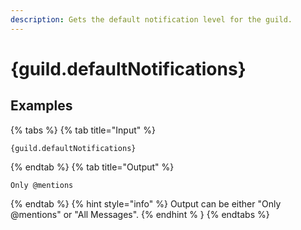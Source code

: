 ```yaml
---
description: Gets the default notification level for the guild.
---
```

# {guild.defaultNotifications}
## Examples
{% tabs %}
{% tab title="Input" %}
```text
{guild.defaultNotifications}
```
{% endtab %}
{% tab title="Output" %}
```text
Only @mentions
```
{% endtab %}
{% hint style="info" %}
Output can be either "Only @mentions" or "All Messages".
{% endhint % }
{% endtabs %}